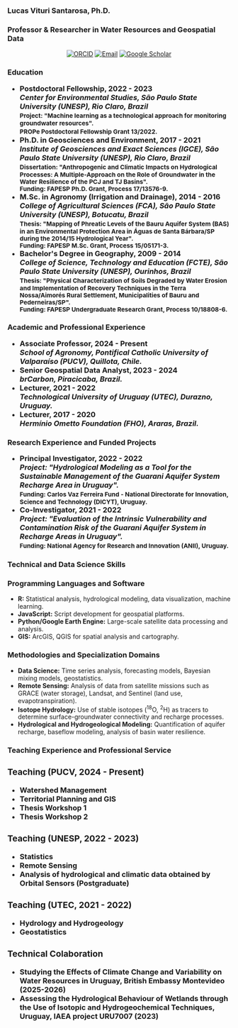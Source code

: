 <p align="center">
  <h3>Lucas Vituri Santarosa, Ph.D.
  <h3>Professor & Researcher in Water Resources and Geospatial Data</h3>


<p align="center">
  <a href="https://orcid.org/0000-0001-7180-7715" target="_blank"><img src="https://img.shields.io/badge/ORCID-0000--0001--7180--7715-A6CE39?style=for-the-badge&logo=orcid&logoColor=white" alt="ORCID"/></a>
  <a href="mailto:lucasviturisantarosa@gmail.com"><img src="https://img.shields.io/badge/Email-Contact_Me-D14836?style=for-the-badge&logo=gmail&logoColor=white" alt="Email"/></a>
  <a href="https://scholar.google.com/citations?user=cu3ygKsAAAAJ&hl=pt-BR" target="_blank"><img src="https://img.shields.io/badge/Google_Scholar-4285F4?style=for-the-badge&logo=google-scholar&logoColor=white" alt="Google Scholar"/></a>
</p>

<h3>Education

<ul>
    <li>
    <strong>Postdoctoral Fellowship</strong>, 2022 - 2023<br>
    <em>Center for Environmental Studies, São Paulo State University (UNESP), Rio Claro, Brazil</em><br>
    <small>Project: "Machine learning as a technological approach for monitoring groundwater resources".</small><br>
    <small>PROPe Postdoctoral Fellowship Grant 13/2022.</small>
  </li>
  <li>
    <strong>Ph.D. in Geosciences and Environment</strong>, 2017 - 2021<br>
    <em>Institute of Geosciences and Exact Sciences (IGCE), São Paulo State University (UNESP), Rio Claro, Brazil</em><br>
    <small>Dissertation: "Anthropogenic and Climatic Impacts on Hydrological Processes: A Multiple-Approach on the Role of Groundwater in the Water Resilience of the PCJ and TJ Basins".<br>
    Funding: FAPESP Ph.D. Grant, Process 17/13576-9.</small>
  </li>
  <li>
    <strong>M.Sc. in Agronomy (Irrigation and Drainage)</strong>, 2014 - 2016<br>
    <em>College of Agricultural Sciences (FCA), São Paulo State University (UNESP), Botucatu, Brazil</em><br>
    <small>Thesis: "Mapping of Phreatic Levels of the Bauru Aquifer System (BAS) in an Environmental Protection Area in Águas de Santa Bárbara/SP during the 2014/15 Hydrological Year".<br>
    Funding: FAPESP M.Sc. Grant, Process 15/05171-3.</small>
  </li>
  <li>
    <strong>Bachelor's Degree in Geography</strong>, 2009 - 2014<br>
    <em>College of Science, Technology and Education (FCTE), São Paulo State University (UNESP), Ourinhos, Brazil</em><br>
    <small>Thesis: "Physical Characterization of Soils Degraded by Water Erosion and Implementation of Recovery Techniques in the Terra Nossa/Aimorés Rural Settlement, Municipalities of Bauru and Pederneiras/SP".<br>
    Funding: FAPESP Undergraduate Research Grant, Process 10/18808-6.</small>
  </li>
</ul>

<h3>Academic and Professional Experience

<ul>
  <li><strong>Associate Professor</strong>, 2024 - Present<br><em>School of Agronomy, Pontifical Catholic University of Valparaíso (PUCV), Quillota, Chile.</em></li>
  <li><strong>Senior Geospatial Data Analyst</strong>, 2023 - 2024 <br><em>brCarbon, Piracicaba, Brazil.</em></li>
  <li><strong>Lecturer</strong>, 2021 - 2022<br><em>Technological University of Uruguay (UTEC), Durazno, Uruguay.</em></li>
  <li><strong>Lecturer</strong>, 2017 - 2020<br><em>Hermínio Ometto Foundation (FHO), Araras, Brazil.</em></li>
</ul>

<h3>Research Experience and Funded Projects

<ul>
  <li>
    <strong>Principal Investigator</strong>, 2022 - 2022<br>
    <em>Project: "Hydrological Modeling as a Tool for the Sustainable Management of the Guarani Aquifer System Recharge Area in Uruguay".</em><br>
    <small>Funding: Carlos Vaz Ferreira Fund - National Directorate for Innovation, Science and Technology (DlCYT), Uruguay.</small>
  </li>
  <li>
    <strong>Co-Investigator</strong>, 2021 - 2022<br>
    <em>Project: "Evaluation of the Intrinsic Vulnerability and Contamination Risk of the Guarani Aquifer System in Recharge Areas in Uruguay".</em><br>
    <small>Funding: National Agency for Research and Innovation (ANII), Uruguay.</small>
  </li>
</ul>

<h3>Technical and Data Science Skills

### Programming Languages and Software
<ul>
  <li><b>R:</b> Statistical analysis, hydrological modeling, data visualization, machine learning.</li>
  <li><b>JavaScript:</b> Script development for geospatial platforms.</li>
  <li><b>Python/Google Earth Engine:</b> Large-scale satellite data processing and analysis.</li>
  <li><b>GIS:</b> ArcGIS, QGIS for spatial analysis and cartography.</li>
</ul>

### Methodologies and Specialization Domains
<ul>
  <li><b>Data Science:</b> Time series analysis, forecasting models, Bayesian mixing models, geostatistics.</li>
  <li><b>Remote Sensing:</b> Analysis of data from satellite missions such as GRACE (water storage), Landsat, and Sentinel (land use, evapotranspiration).</li>
  <li><b>Isotope Hydrology:</b> Use of stable isotopes (<sup>18</sup>O, <sup>2</sup>H) as tracers to determine surface-groundwater connectivity and recharge processes.</li>
  <li><b>Hydrological and Hydrogeological Modeling:</b> Quantification of aquifer recharge, baseflow modeling, analysis of basin water resilience.</li>
</ul>

<h3>Teaching Experience and Professional Service

<table width="100%">
<tr>
  
### Teaching (PUCV, 2024 - Present)
<ul>
  <li>Watershed Management</li>
  <li>Territorial Planning and GIS</li>
  <li>Thesis Workshop 1</li>
  <li>Thesis Workshop 2</li>
</ul>

### Teaching (UNESP, 2022 - 2023)
<ul>
  <li>Statistics</li>
  <li>Remote Sensing</li>
  <li>Analysis of hydrological and climatic data obtained by Orbital Sensors (Postgraduate)</li>
</ul>

### Teaching (UTEC, 2021 - 2022)
<ul>
  <li>Hydrology and Hydrogeology</li>
  <li>Geostatistics</li>
</ul>

### Technical Colaboration
<ul>
  <li>Studying the Effects of Climate Change and Variability on Water Resources in Uruguay, British Embassy Montevideo (2025-2026)</li>
                                                                                                                                    
  <li>Assessing the Hydrological Behaviour of Wetlands through the Use of Isotopic and Hydrogeochemical Techniques, Uruguay, IAEA project URU7007 (2023)</li>
</ul>

</tr>
</table>
